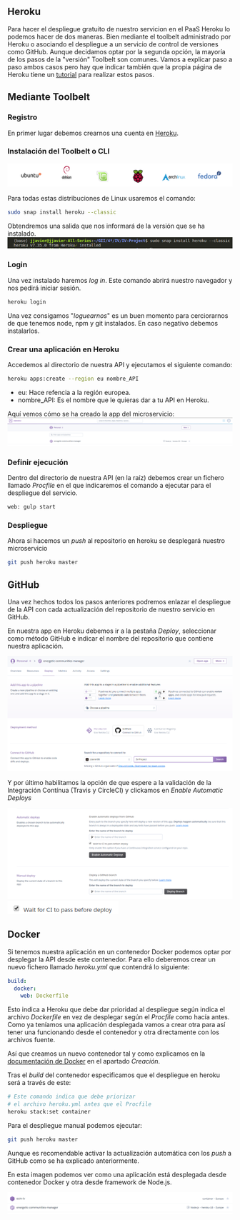 ## Heroku

Para hacer el despliegue gratuito de nuestro servicion en el PaaS Heroku lo podemos hacer de dos maneras. Bien mediante el toolbelt administrado por Heroku o asociando el despliegue a un servicio de control de versiones como GitHub. Aunque decidamos optar por la segunda opción, la mayoría de los pasos de la "versión" Toolbelt son comunes. Vamos a explicar paso a paso ambos casos pero hay que indicar también que la propia página de Heroku tiene un [tutorial](https://devcenter.heroku.com/start) para realizar estos pasos.

## Mediante Toolbelt

### Registro

En primer lugar debemos crearnos una cuenta en [Heroku](https://signup.heroku.com/dc).

### Instalación del Toolbelt o CLI

![Distros](./images/distros.png)

Para todas estas distribuciones de Linux usaremos el comando:

```bash
sudo snap install heroku --classic
```
Obtendremos una salida que nos informará de la versión que se ha instalado.
![Install](./images/install.png)

### Login

Una vez instalado haremos _log in_. Este comando abrirá nuestro navegador y nos pedirá iniciar sesión.

```bash
heroku login
```

Una vez consigamos "_loguearnos_" es un buen momento para cerciorarnos de que tenemos node, npm y git instalados. En caso negativo debemos instalarlos.

### Crear una aplicación en Heroku

Accedemos al directorio de nuestra API y ejecutamos el siguiente comando:

```bash
heroku apps:create --region eu nombre_API
```

- eu: Hace refencia a la región europea.
- nombre_API: Es el nombre que le quieras dar a tu API en Heroku.

Aquí vemos cómo se ha creado la app del microservicio:
![APP](./images/app-heroku.png)

### Definir ejecución

Dentro del directorio de nuestra API (en la raíz) debemos crear un fichero llamado _Procfile_ en el que indicaremos el comando a ejecutar para el despliegue del servicio.

```bash
web: gulp start
```

### Despliegue

Ahora si hacemos un _push_ al repositorio en heroku se desplegará nuestro microservicio

```bash
git push heroku master
```

## GitHub

Una vez hechos todos los pasos anteriores podremos enlazar el despliegue de la API con cada actualización del repositorio de nuestro servicio en GitHub.

En nuestra app en Heroku debemos ir a la pestaña _Deploy_, seleccionar como método GitHub e indicar el nombre del repositorio que contiene nuestra aplicación.

![Despliegue](./images/despliegue.png)

Y por último habilitamos la opción de que espere a la validación de la Integración Contínua (Travis y CircleCI) y clickamos en _Enable Automatic Deploys_

![CI en Heroku](./images/ci.png)
![CI en Heroku](./images/ci2.png)

## Docker
Si tenemos nuestra aplicación en un contenedor Docker podemos optar por desplegar la API desde este contenedor. Para ello deberemos crear un nuevo fichero llamado _heroku.yml_ que contendrá lo siguiente:

```yml
build:
  docker:
    web: Dockerfile
```

Esto indica a Heroku que debe dar prioridad al despliegue según indica el archivo _Dockerfile_ en vez de desplegar según el _Procfile_ como hacía antes. Como ya teníamos una aplicación desplegada vamos a crear otra para así tener una funcionando desde el contenedor y otra directamente con los archivos fuente.

Así que creamos un nuevo contenedor tal y como explicamos en la [documentación de Docker](https://github.com/JJavier98/IV-Project/blob/master/docs/docker.md) en el apartado _Creación_.

Tras el _build_ del contenedor especificamos que el despliegue en heroku será a través de este:

```bash
# Este comando indica que debe priorizar
# el archivo heroku.yml antes que el Procfile
heroku stack:set container
```

Para el despliegue manual podemos ejecutar:

```bash
git push heroku master
```

Aunque es recomendable activar la actualización automática con los _push_ a GitHub como se ha explicado anteriormente.

En esta imagen podemos ver como una aplicación está desplegada desde contenedor Docker y otra desde framework de Node.js.

![Heroku](images/heroku-container.png)